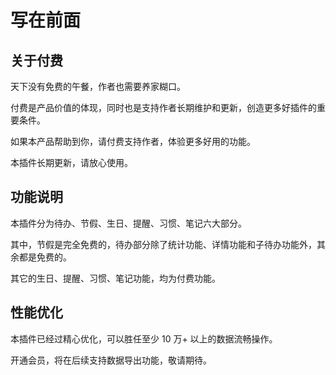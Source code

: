 # 写在前面

## 关于付费

天下没有免费的午餐，作者也需要养家糊口。

付费是产品价值的体现，同时也是支持作者长期维护和更新，创造更多好插件的重要条件。

如果本产品帮助到你，请付费支持作者，体验更多好用的功能。

本插件长期更新，请放心使用。

## 功能说明

本插件分为待办、节假、生日、提醒、习惯、笔记六大部分。

其中，节假是完全免费的，待办部分除了统计功能、详情功能和子待办功能外，其余都是免费的。

其它的生日、提醒、习惯、笔记功能，均为付费功能。

## 性能优化

本插件已经过精心优化，可以胜任至少 10 万+ 以上的数据流畅操作。

开通会员，将在后续支持数据导出功能，敬请期待。
